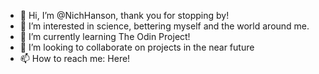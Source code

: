 - 👋 Hi, I’m @NichHanson, thank you for stopping by!
- 👀 I’m interested in science, bettering myself and the world around me.
- 🌱 I’m currently learning The Odin Project!
- 💞️ I’m looking to collaborate on projects in the near future
- 📫 How to reach me: Here!

<!---
NichHanson/NichHanson is a ✨ special ✨ repository because its `README.md` (this file) appears on your GitHub profile.
You can click the Preview link to take a look at your changes.
--->

